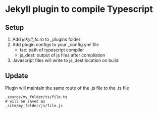 Jekyll plugin to compile Typescript
====

## Setup

1. Add *jekyll_ts.rb* to _plugins folder
2. Add plugin configs to your _config.yml file
    * tsc:     path of typescript compiler
    * js_dest: output of js files after compilation
3. Javascript files will write to js_dest location on build

## Update

Plugin will maintain the same route of the .js file to the .ts file

```
_source/my_folder/ts/file.ts
# will be saved as
_site/my_folder/js/file.js
```
